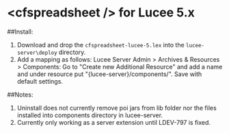 # \<cfspreadsheet /> for Lucee 5.x

##Install:
1. Download and drop the `cfspreadsheet-lucee-5.lex` into the `lucee-server\deploy` directory.
1. Add a mapping as follows: Lucee Server Admin > Archives & Resources > Components: Go to "Create new Additional Resource" and add a name and under resource put "{lucee-server}/components/". Save with default settings.

##Notes:
1. Uninstall does not currently remove poi jars from lib folder nor the files installed into components directory in lucee-server.
1. Currently only working as a server extension until LDEV-797 is fixed.